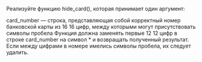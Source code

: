 Реализуйте функцию hide_card(), которая принимает один аргумент:

card_number — строка, представляющая собой корректный номер банковской карты из 
16
16 цифр, между которыми могут присутствовать символы пробела
Функция должна заменять первые 
12
12 цифр в строке card_number на символ * и возвращать полученный результат. Если между цифрами в номере имелись символы пробела, их следует удалить.
